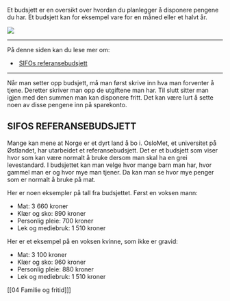 Et budsjett er en oversikt over hvordan du planlegger å disponere pengene du har. Et budsjett kan for eksempel vare for en måned eller et halvt år.

![](https://cdn.kursoria.no/pensum/elements/pensum-for-samfunnskunnskapsproven-_gtfrde.jpg)

---

På denne siden kan du lese mer om:

-    [SIFOs referansebudsjett](https://app.norskkunnskap.no/pensum/rtehtr/6m6r85/gtfrde#sifos-referansebudsjett)

---

Når man setter opp budsjett, må man først skrive inn hva man forventer å tjene. Deretter skriver man opp de utgiftene man har. Til slutt sitter man igjen med den summen man kan disponere fritt. Det kan være lurt å sette noen av disse pengene inn på sparekonto. 

## SIFOS REFERANSEBUDSJETT

Mange kan mene at Norge er et dyrt land å bo i. OsloMet, et universitet på Østlandet, har utarbeidet et referansebudsjett. Det er et budsjett som viser hvor som kan være normalt å bruke dersom man skal ha en grei levestandard. I budsjettet kan man velge hvor mange barn man har, hvor gammel man er og hvor mye man tjener. Da kan man se hvor mye penger som er normalt å bruke på mat. 

Her er noen eksempler på tall fra budsjettet. Først en voksen mann:

-   Mat: 3 660 kroner 
-   Klær og sko: 890 kroner
-   Personlig pleie: 700 kroner
-   Lek og mediebruk: 1 510 kroner

Her er et eksempel på en voksen kvinne, som ikke er gravid:

-   Mat: 3 100 kroner 
-   Klær og sko: 960 kroner
-   Personlig pleie: 880 kroner
-   Lek og mediebruk: 1 510 kroner


[[04 Familie og fritid]]]